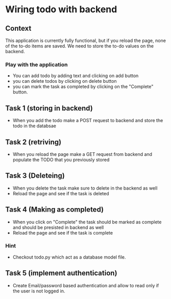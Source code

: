 # Wiring todo with backend

## Context
This application is currently fully functional, but if you reload the page, none of the to-do items are saved. We need to store the to-do values on the backend.

### Play with the application
- You can add todo by adding text and clicking on add button
- you can delete todos by clicking on delete button
- you can mark the task as completed by clicking on the "Complete" button.

## Task 1 (storing in backend)
- When you add the todo make a POST request to backend and store the todo in the databsae

## Task 2 (retriving)
-  When you reload the page make a GET request from backend and populate the TODO that you previously stored

## Task 3 (Deleteing)
- When you delete the task make sure to delete in the backend as well
- Reload the page and see if the task is deleted

## Task 4 (Making as completed)
- When you click on "Complete" the task should be marked as complete and should be presisted in backend as well
- Reload the page and see if the task is complete


### Hint 
- Checkout todo.py which act as a database model file.

## Task 5 (implement authentication)
- Create Email/password based authentication and allow to read only if the user is not logged in.